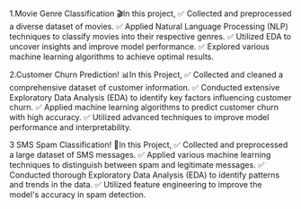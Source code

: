 1.Movie Genre Classification 
🎬In this project,
✅ Collected and preprocessed a diverse dataset of movies. 
✅ Applied Natural Language Processing (NLP) techniques to classify movies into their respective genres. 
✅ Utilized EDA to uncover insights and improve model performance. 
✅ Explored various machine learning algorithms to achieve optimal results.

2.Customer Churn Prediction! 📊In this Project,
✅ Collected and cleaned a comprehensive dataset of customer information.
✅ Conducted extensive Exploratory Data Analysis (EDA) to identify key factors influencing customer churn. 
✅ Applied machine learning algorithms to predict customer churn with high accuracy.
✅ Utilized advanced techniques to improve model performance and interpretability.

3 SMS Spam Classification! 📱In this Project,
✅ Collected and preprocessed a large dataset of SMS messages. 
✅ Applied various machine learning techniques to distinguish between spam and legitimate messages.
✅ Conducted thorough Exploratory Data Analysis (EDA) to identify patterns and trends in the data. 
✅ Utilized feature engineering to improve the model's accuracy in spam detection.
